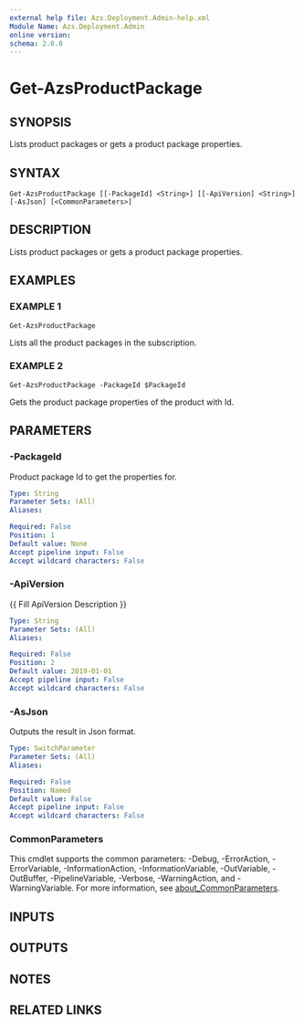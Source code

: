 ```yaml
---
external help file: Azs.Deployment.Admin-help.xml
Module Name: Azs.Deployment.Admin
online version:
schema: 2.0.0
---
```


# Get-AzsProductPackage

## SYNOPSIS
Lists product packages or gets a product package properties.

## SYNTAX

```
Get-AzsProductPackage [[-PackageId] <String>] [[-ApiVersion] <String>] [-AsJson] [<CommonParameters>]
```

## DESCRIPTION
Lists product packages or gets a product package properties.

## EXAMPLES

### EXAMPLE 1
```
Get-AzsProductPackage
```

Lists all the product packages in the subscription.

### EXAMPLE 2
```
Get-AzsProductPackage -PackageId $PackageId
```

Gets the product package properties of the product with Id.

## PARAMETERS

### -PackageId
Product package Id to get the properties for.

```yaml
Type: String
Parameter Sets: (All)
Aliases:

Required: False
Position: 1
Default value: None
Accept pipeline input: False
Accept wildcard characters: False
```

### -ApiVersion
{{ Fill ApiVersion Description }}

```yaml
Type: String
Parameter Sets: (All)
Aliases:

Required: False
Position: 2
Default value: 2019-01-01
Accept pipeline input: False
Accept wildcard characters: False
```

### -AsJson
Outputs the result in Json format.

```yaml
Type: SwitchParameter
Parameter Sets: (All)
Aliases:

Required: False
Position: Named
Default value: False
Accept pipeline input: False
Accept wildcard characters: False
```

### CommonParameters
This cmdlet supports the common parameters: -Debug, -ErrorAction, -ErrorVariable, -InformationAction, -InformationVariable, -OutVariable, -OutBuffer, -PipelineVariable, -Verbose, -WarningAction, and -WarningVariable. For more information, see [about_CommonParameters](http://go.microsoft.com/fwlink/?LinkID=113216).

## INPUTS

## OUTPUTS

## NOTES

## RELATED LINKS
